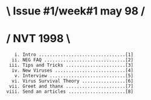 #                 \ Issue #1/week#1 may 98 /
#                  /      NVT 1998        \
```
   i. Intro ................................[1]
  ii. NEG FAQ ..............................[2]
 iii. Tips and Tricks ......................[3]
  iv. New Viruses ..........................[4]
   v. Interview ............................[5]
  vi. Virus Survival Theory ................[6]
 vii. Greet and thanx ......................[7]
viii. Send an articles .....................[8]
```

